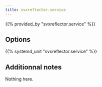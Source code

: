 ```yaml
---
title: svxreflector.service
---
```


{{% provided_by "svxreflector.service" %}}

## Options

{{% systemd_unit "svxreflector.service" %}}

## Additionnal notes

Nothing here.